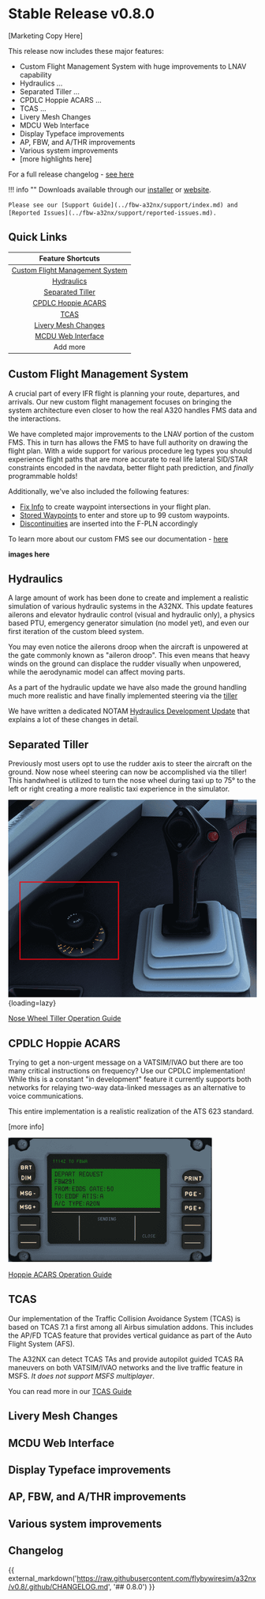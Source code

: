 # Stable Release v0.8.0

<link rel="stylesheet" href="../../stylesheets/toc-tables.css">

[Marketing Copy Here]

This release now includes these major features:

- Custom Flight Management System with huge improvements to LNAV capability
- Hydraulics ...
- Separated Tiller ...
- CPDLC Hoppie ACARS ...
- TCAS ...
- Livery Mesh Changes
- MDCU Web Interface
- Display Typeface improvements
- AP, FBW, and A/THR improvements
- Various system improvements
- [more highlights here]

For a full release changelog - [see here](#changelog)

!!! info ""
    Downloads available through our [installer](../fbw-a32nx/installation.md) or [website](https://flybywiresim.com/a32nx/#download).

    Please see our [Support Guide](../fbw-a32nx/support/index.md) and [Reported Issues](../fbw-a32nx/support/reported-issues.md).

## Quick Links

|                          Feature Shortcuts                          |
|:-------------------------------------------------------------------:|
| [Custom Flight Management System](#custom-flight-management-system) |
|                      [Hydraulics](#hydraulics)                      |
|                [Separated Tiller](#separated-tiller)                |
|              [CPDLC Hoppie ACARS](#cpdlc-hoppie-acars)              |
|                            [TCAS](#tcas)                            |
|             [Livery Mesh Changes](#livery-mesh-changes)             |
|              [MCDU Web Interface](#mcdu-web-interface)              |
|                              Add more                               |



## Custom Flight Management System

A crucial part of every IFR flight is planning your route, departures, and arrivals. Our new custom flight management focuses on bringing the system architecture even closer to 
how the real A320 handles FMS data and the interactions.

We have completed major improvements to the LNAV portion of the custom FMS. This in turn has allows the FMS to have full authority on drawing the flight plan. With a wide 
support for various procedure leg types you should experience flight paths that are more accurate to real life lateral SID/STAR constraints encoded in the navdata, better 
flight path prediction, and *finally* programmable holds!

Additionally, we've also included the following features:

- [Fix Info](#) to create waypoint intersections in your flight plan.
- [Stored Waypoints](#) to enter and store up to 99 custom waypoints.
- [Discontinuities](#) are inserted into the F-PLN accordingly

To learn more about our custom FMS see our documentation - [here](../fbw-a32nx/feature-guides/cFMS.md)

**images here**

## Hydraulics

A large amount of work has been done to create and implement a realistic simulation of various hydraulic systems in the A32NX. This update features ailerons and elevator 
hydraulic control (visual and hydraulic only), a physics based PTU, emergency generator simulation (no model yet), and even our first iteration of the custom bleed system. 

You may even notice the ailerons droop when the aircraft is unpowered at the gate commonly known as "aileron droop". This even means that heavy winds on the ground can displace the 
rudder visually when unpowered, while the aerodynamic model can affect moving parts.

As a part of the hydraulic update we have also made the ground handling much more realistic and have finally implemented steering via the [tiller](#separated-tiller)

We have written a dedicated NOTAM [Hydraulics Development Update](https://flybywiresim.com/notams/hydraulics-update-2022/) that explains a lot of these changes in detail.

## Separated Tiller

Previously most users opt to use the rudder axis to steer the aircraft on the ground. Now nose wheel steering can now be accomplished via the tiller! This handwheel is utilized to 
turn the nose wheel during taxi up to 75° to the left or right creating a more realistic taxi experience in the simulator.

![NW Tiller](../fbw-a32nx/assets/nw-tiller/side-console-handwheel.png){loading=lazy}

[Nose Wheel Tiller Operation Guide](../fbw-a32nx/feature-guides/nw-tiller.md)

## CPDLC Hoppie ACARS

Trying to get a non-urgent message on a VATSIM/IVAO but there are too many critical instructions on frequency? Use our CPDLC implementation! While this is a constant "in 
development" feature it currently supports both networks for relaying two-way data-linked messages as an alternative to voice communications. 

This entire implementation is a realistic realization of the ATS 623 standard.

[more info]

![dcdu after send](../fbw-a32nx/assets/feature-guides/hoppie/dcdu-dcl-after-send.png)

[Hoppie ACARS Operation Guide](../fbw-a32nx/feature-guides/hoppie.md)

## TCAS

Our implementation of the Traffic Collision Avoidance System (TCAS) is based on TCAS 7.1 a first among all Airbus simulation addons. This includes the AP/FD TCAS feature that 
provides vertical guidance as part of the Auto Flight System (AFS).

The A32NX can detect TCAS TAs and provide autopilot guided TCAS RA maneuvers on both VATSIM/IVAO networks and the live traffic feature in MSFS. *It does not support MSFS 
multiplayer*.

You can read more in our [TCAS Guide](../pilots-corner/advanced-guides/flight-guidance/tcas.md)

## Livery Mesh Changes

## MCDU Web Interface

## Display Typeface improvements

## AP, FBW, and A/THR improvements

## Various system improvements

## Changelog

{{ external_markdown('https://raw.githubusercontent.com/flybywiresim/a32nx/v0.8/.github/CHANGELOG.md', '## 0.8.0') }}
